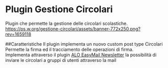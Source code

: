 # Plugin Gestione Circolari
Plugin che permette la gestione delle circolari scolastiche.<br />
https://ps.w.org/gestione-circolari/assets/banner-772x250.png?rev=1659118

##Caratteristiche
Il plugin implementa un nuovo custom post type Circolari<br />
Permette la firma ed il tracciamento delle operazioni di firma.<br />
Implementa attraverso il plugin <a href="https://it.wordpress.org/plugins/alo-easymail/">ALO EasyMail Newsletter</a> la possibilità di inviare le circolari a gruppi di utenti attraverso la mail<br />
